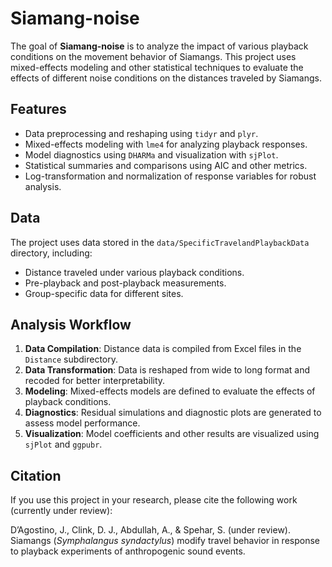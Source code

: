 
<!-- README.md is generated from README.Rmd. Please edit that file -->

# Siamang-noise

<!-- badges: start -->
<!-- badges: end -->

The goal of **Siamang-noise** is to analyze the impact of various
playback conditions on the movement behavior of Siamangs. This project
uses mixed-effects modeling and other statistical techniques to evaluate
the effects of different noise conditions on the distances traveled by
Siamangs.

## Features

- Data preprocessing and reshaping using `tidyr` and `plyr`.
- Mixed-effects modeling with `lme4` for analyzing playback responses.
- Model diagnostics using `DHARMa` and visualization with `sjPlot`.
- Statistical summaries and comparisons using AIC and other metrics.
- Log-transformation and normalization of response variables for robust
  analysis.

## Data

The project uses data stored in the `data/SpecificTravelandPlaybackData`
directory, including:

- Distance traveled under various playback conditions.
- Pre-playback and post-playback measurements.
- Group-specific data for different sites.

## Analysis Workflow

1.  **Data Compilation**: Distance data is compiled from Excel files in
    the `Distance` subdirectory.
2.  **Data Transformation**: Data is reshaped from wide to long format
    and recoded for better interpretability.
3.  **Modeling**: Mixed-effects models are defined to evaluate the
    effects of playback conditions.
4.  **Diagnostics**: Residual simulations and diagnostic plots are
    generated to assess model performance.
5.  **Visualization**: Model coefficients and other results are
    visualized using `sjPlot` and `ggpubr`.

## Citation

If you use this project in your research, please cite the following work
(currently under review):

D’Agostino, J., Clink, D. J., Abdullah, A., & Spehar, S. (under review).
Siamangs (*Symphalangus syndactylus*) modify travel behavior in response
to playback experiments of anthropogenic sound events.
